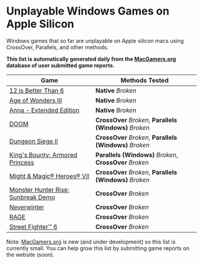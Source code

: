 # Unplayable Windows Games on Apple Silicon

Windows games that so far are unplayable on Apple silicon macs using CrossOver, Parallels, and other
methods.

**This list is automatically generated daily from the [MacGamers.org](https://macgamers.org/) database of user submitted
game reports.**

| Game                                                                                                | Methods Tested                                           |
|-----------------------------------------------------------------------------------------------------|----------------------------------------------------------|
| [12 is Better Than 6](https://macgamers.org/games/12-is-better-than-6)                              | **Native** *Broken*                                      |
| [Age of Wonders III](https://macgamers.org/games/age-of-wonders-iii)                                | **Native** *Broken*                                      |
| [Anna - Extended Edition](https://macgamers.org/games/anna-extended-edition)                        | **Native** *Broken*                                      |
| [DOOM](https://macgamers.org/games/doom)                                                            | **CrossOver** *Broken*, **Parallels (Windows)** *Broken* |
| [Dungeon Siege II](https://macgamers.org/games/dungeon-siege-ii)                                    | **CrossOver** *Broken*, **Parallels (Windows)** *Broken* |
| [King's Bounty: Armored Princess](https://macgamers.org/games/kings-bounty-armored-princess)        | **Parallels (Windows)** *Broken*, **CrossOver** *Broken* |
| [Might & Magic® Heroes® VII](https://macgamers.org/games/might-magic-heroes-vii)                  | **CrossOver** *Broken*, **Parallels (Windows)** *Broken* |
| [Monster Hunter Rise: Sunbreak Demo](https://macgamers.org/games/monster-hunter-rise-sunbreak-demo) | **CrossOver** *Broken*                                   |
| [Neverwinter](https://macgamers.org/games/neverwinter)                                              | **CrossOver** *Broken*                                   |
| [RAGE](https://macgamers.org/games/rage)                                                            | **CrossOver** *Broken*                                   |
| [Street Fighter™ 6](https://macgamers.org/games/street-fighter-6)                                 | **CrossOver** *Broken*                                   |


Note: [MacGamers.org](https://macgamers.org/) is new (and under development) so this list is currently small. You can
help grow this list by submitting game reports on the website (soon).
